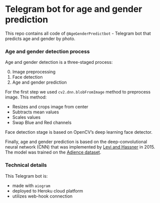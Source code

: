 # Telegram bot for age and gender prediction 

This repo contains all code of ```@AgeGenderPredictbot``` - Telegram bot that predicts age and gender by photo.

### Age and gender detection process

Age and gender detection is a three-staged process:

0. Image preprocessing 
1. Face detection
2. Age and gender prediction

For the first step we used ```cv2.dnn.blobFromImage``` method to preprocess image. This method:

* Resizes and crops image from center
* Subtracts mean values
* Scales values
* Swap Blue and Red channels

Face detection stage is based on OpenCV’s deep learning face detector.

Finally, age and gender prediction is based on the deep-convolutional neural network (CNN) that was implemented by [Levi and Hassner](https://talhassner.github.io/home/publication/2015_CVPR) in 2015. The model was trained on the [Adience dataset](https://talhassner.github.io/home/projects/Adience/Adience-data.html#agegender).

### Technical details

This Telegram bot is:

* made with ```aiogram```
* deployed to Heroku cloud platform
* utilizes web-hook connection
